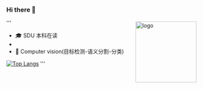 ### Hi there 👋

<!--
**xin-li-sdu/xin-li-sdu** is a ✨ _special_ ✨ repository because its `README.md` (this file) appears on your GitHub profile.

Here are some ideas to get you started:

- 🔭 I’m currently working on ...
- 🌱 I’m currently learning ...
- 👯 I’m looking to collaborate on ...
- 🤔 I’m looking for help with ...
- 💬 Ask me about ...
- 📫 How to reach me: ...
- 😄 Pronouns: ...
- ⚡ Fun fact: ...
-->


'''
<img src="https://github-readme-stats.vercel.app/api?username=xin-li-sdu&show_icons=true" alt="logo" height="160" align="right" style="margin: 5px; margin-bottom: 20px;" />
- 🎓 SDU 本科在读
- 
- 🔭 Computer vision(目标检测-语义分割-分类)



[![Top Langs](https://github-readme-stats.vercel.app/api/top-langs/?username=xin-li-sdu&layout=compact)](https://github.com/xin-li-sdu/github-readme-stats)
'''
